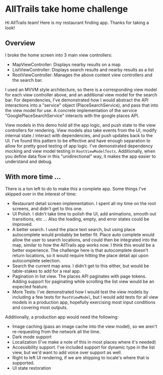#  AllTrails take home challenge

Hi AllTrails team! Here is my restaurant finding app. Thanks for taking a look!

## Overview

I broke the home screen into 3 main view controllers:

- MapViewController: Displays nearby results on a map
- ListViewController: Displays search results and nearby results as a list
- RootViewController: Manages the above content view controllers and the search bar.

I used an MVVM style architecture, so there is a corresponding view model for each view controller above, and an additional view model for the search bar.
For dependencies, I've demonstrated how I would abstract the API interactions into a "service" object (PlaceSearchService), and pass that into the view model for use. A concrete implementation of the service "GooglePlaceSearchService" interacts with the google places API.

View models in this demo hold all the app logic, and push state to the view controllers for rendering. View models also take events from the UI, modify internal state / interact with dependencies, and push updates back to the UI. I've found this pattern to be effective and have enough separation to allow for pretty good testing of app logic. I've demonstrated dependency mocking and view model testing in `RootViewModelTests`. Additionally, when you define data flow in this "unidirectional" way, it makes the app easier to understand and debug.

## With more time ...

There is a ton left to do to make this a complete app. Some things I've skipped over in the interest of time:

- Restaurant detail screen implementation. I spent all my time on the root screens, and didn't get to this one.
- UI Polish. I didn't take time to polish the UI, add animations, smooth out transitions, etc ... Also the loading, empty, and error states could be improved.
- A better search. I used the place text search, but using place autocomplete would probably be better fit. Place auto complete would allow the user to search locations, and could then be integrated into the map, similar to how the AllTrails app works now. I think this would be a better experience. The challenge here is that autocomplete doesn't return locations, so it would require hitting the place detail api upon autocomplete selection.
- Search the current map area. I didn't get to this either, but would be table-stakes to add for a real app.
- Pagination in list view. The places API paginates with page tokens. Adding support for paginating while scrolling the list view would be an expected feature.
- More Tests: I've demonstrated how I would test the view models by including a few tests for `RootViewModel`, but I would add tests for all view models in a production app, hopefully exercising most input conditions and covering most outputs.

Additionally, a production app would need the following:
- Image caching (pass an image cache into the view model), so we aren't re-requesting from the network all the time.
- Dark mode support
- Localization (I've make a note of this in most places where it's needed)
- Accessibility support. I've included support for dynamic type in the list view, but we'd want to add voice over support as well.
- Right to left UI rendering, if we are shipping to locale's where that is supported.
- UI state restoration





